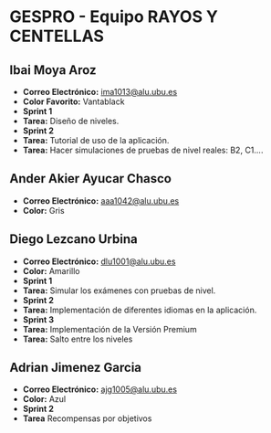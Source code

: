 # GESPRO - Equipo RAYOS Y CENTELLAS

## Ibai Moya Aroz
- **Correo Electrónico:** [ima1013@alu.ubu.es](mailto:ima1013@alu.ubu.es)
- **Color Favorito:** Vantablack
- **Sprint 1**
- **Tarea:** Diseño de niveles.
- **Sprint 2**
- **Tarea:** Tutorial de uso de la aplicación.
- **Tarea:** Hacer simulaciones de pruebas de nivel reales: B2, C1....

## Ander Akier Ayucar Chasco
- **Correo Electrónico:** [aaa1042@alu.ubu.es](mailto:aaa1042@alu.ubu.es)
- **Color:** Gris

## Diego Lezcano Urbina
- **Correo Electrónico:** [dlu1001@alu.ubu.es](mailto:dlu1001@alu.ubu.es)
- **Color:** Amarillo
- **Sprint 1**
- **Tarea:** Simular los exámenes con pruebas de nivel.
- **Sprint 2**
- **Tarea:** Implementación de diferentes idiomas en la aplicación.
- **Sprint 3**
- **Tarea:** Implementación de la Versión Premium
- **Tarea:** Salto entre los niveles
 
## Adrian Jimenez Garcia
- **Correo Electrónico:** [ajg1005@alu.ubu.es](mailto:ajg1005@alu.ubu.es)
- **Color:** Azul
- **Sprint 2**
- **Tarea**  Recompensas por objetivos

